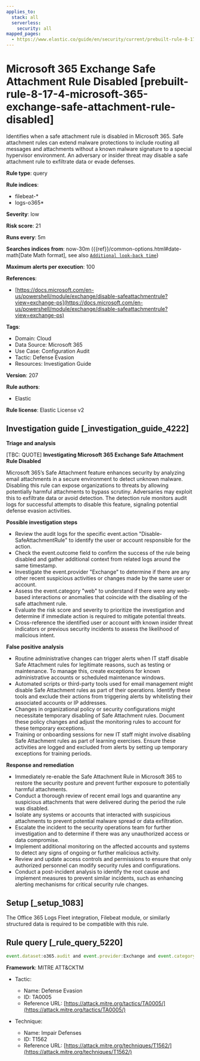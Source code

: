 ```yaml
---
applies_to:
  stack: all
  serverless:
    security: all
mapped_pages:
  - https://www.elastic.co/guide/en/security/current/prebuilt-rule-8-17-4-microsoft-365-exchange-safe-attachment-rule-disabled.html
---
```


# Microsoft 365 Exchange Safe Attachment Rule Disabled [prebuilt-rule-8-17-4-microsoft-365-exchange-safe-attachment-rule-disabled]

Identifies when a safe attachment rule is disabled in Microsoft 365. Safe attachment rules can extend malware protections to include routing all messages and attachments without a known malware signature to a special hypervisor environment. An adversary or insider threat may disable a safe attachment rule to exfiltrate data or evade defenses.

**Rule type**: query

**Rule indices**:

* filebeat-*
* logs-o365*

**Severity**: low

**Risk score**: 21

**Runs every**: 5m

**Searches indices from**: now-30m ({{ref}}/common-options.html#date-math[Date Math format], see also [`Additional look-back time`](docs-content://solutions/security/detect-and-alert/create-detection-rule.md#rule-schedule))

**Maximum alerts per execution**: 100

**References**:

* [https://docs.microsoft.com/en-us/powershell/module/exchange/disable-safeattachmentrule?view=exchange-ps](https://docs.microsoft.com/en-us/powershell/module/exchange/disable-safeattachmentrule?view=exchange-ps)

**Tags**:

* Domain: Cloud
* Data Source: Microsoft 365
* Use Case: Configuration Audit
* Tactic: Defense Evasion
* Resources: Investigation Guide

**Version**: 207

**Rule authors**:

* Elastic

**Rule license**: Elastic License v2

## Investigation guide [_investigation_guide_4222]

**Triage and analysis**

[TBC: QUOTE]
**Investigating Microsoft 365 Exchange Safe Attachment Rule Disabled**

Microsoft 365’s Safe Attachment feature enhances security by analyzing email attachments in a secure environment to detect unknown malware. Disabling this rule can expose organizations to threats by allowing potentially harmful attachments to bypass scrutiny. Adversaries may exploit this to exfiltrate data or avoid detection. The detection rule monitors audit logs for successful attempts to disable this feature, signaling potential defense evasion activities.

**Possible investigation steps**

* Review the audit logs for the specific event.action "Disable-SafeAttachmentRule" to identify the user or account responsible for the action.
* Check the event.outcome field to confirm the success of the rule being disabled and gather additional context from related logs around the same timestamp.
* Investigate the event.provider "Exchange" to determine if there are any other recent suspicious activities or changes made by the same user or account.
* Assess the event.category "web" to understand if there were any web-based interactions or anomalies that coincide with the disabling of the safe attachment rule.
* Evaluate the risk score and severity to prioritize the investigation and determine if immediate action is required to mitigate potential threats.
* Cross-reference the identified user or account with known insider threat indicators or previous security incidents to assess the likelihood of malicious intent.

**False positive analysis**

* Routine administrative changes can trigger alerts when IT staff disable Safe Attachment rules for legitimate reasons, such as testing or maintenance. To manage this, create exceptions for known administrative accounts or scheduled maintenance windows.
* Automated scripts or third-party tools used for email management might disable Safe Attachment rules as part of their operations. Identify these tools and exclude their actions from triggering alerts by whitelisting their associated accounts or IP addresses.
* Changes in organizational policy or security configurations might necessitate temporary disabling of Safe Attachment rules. Document these policy changes and adjust the monitoring rules to account for these temporary exceptions.
* Training or onboarding sessions for new IT staff might involve disabling Safe Attachment rules as part of learning exercises. Ensure these activities are logged and excluded from alerts by setting up temporary exceptions for training periods.

**Response and remediation**

* Immediately re-enable the Safe Attachment Rule in Microsoft 365 to restore the security posture and prevent further exposure to potentially harmful attachments.
* Conduct a thorough review of recent email logs and quarantine any suspicious attachments that were delivered during the period the rule was disabled.
* Isolate any systems or accounts that interacted with suspicious attachments to prevent potential malware spread or data exfiltration.
* Escalate the incident to the security operations team for further investigation and to determine if there was any unauthorized access or data compromise.
* Implement additional monitoring on the affected accounts and systems to detect any signs of ongoing or further malicious activity.
* Review and update access controls and permissions to ensure that only authorized personnel can modify security rules and configurations.
* Conduct a post-incident analysis to identify the root cause and implement measures to prevent similar incidents, such as enhancing alerting mechanisms for critical security rule changes.


## Setup [_setup_1083]

The Office 365 Logs Fleet integration, Filebeat module, or similarly structured data is required to be compatible with this rule.


## Rule query [_rule_query_5220]

```js
event.dataset:o365.audit and event.provider:Exchange and event.category:web and event.action:"Disable-SafeAttachmentRule" and event.outcome:success
```

**Framework**: MITRE ATT&CKTM

* Tactic:

    * Name: Defense Evasion
    * ID: TA0005
    * Reference URL: [https://attack.mitre.org/tactics/TA0005/](https://attack.mitre.org/tactics/TA0005/)

* Technique:

    * Name: Impair Defenses
    * ID: T1562
    * Reference URL: [https://attack.mitre.org/techniques/T1562/](https://attack.mitre.org/techniques/T1562/)



